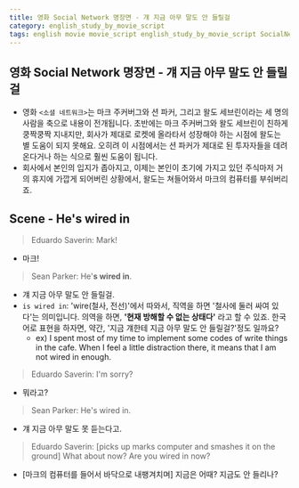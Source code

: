 ```yaml
---
title: 영화 Social Network 명장면 - 걔 지금 아무 말도 안 들릴걸
category: english_study_by_movie_script
tags: english movie movie_script english_study_by_movie_script SocialNetwork
---
```


## 영화 Social Network 명장면 - 걔 지금 아무 말도 안 들릴걸

- 영화 `<소셜 네트워크>`는 마크 주커버그와 션 파커, 그리고 왈도 세브린이라는 세 명의 사람을 축으로 내용이 전개됩니다. 초반에는 마크 주커버그와 왈도 세브린이 친하게 쿵짝쿵짝 지내지만, 회사가 제대로 로켓에 올라타서 성장해야 하는 시점에 왈도는 별 도움이 되지 못해요. 오히려 이 시점에서는 션 파커가 제대로 된 투자자들을 데려온다거나 하는 식으로 훨씬 도움이 됩니다.
- 회사에서 본인의 입지가 좁아지고, 이제는 본인이 초기에 가지고 있던 주식마저 거의 휴지에 가깝게 되어버린 상황에서, 왈도는 쳐들어와서 마크의 컴퓨터를 부숴버리죠.

## Scene - He's wired in

> Eduardo Saverin: Mark!

- 마크!

> Sean Parker: He'**s wired in**.

- 걔 지금 아무 말도 안 들릴걸. 
- `is wired in`: 'wire(철사, 전선)'에서 따와서, 직역을 하면 '철사에 둘러 싸여 있다'는 의미입니다. 의역을 하면, **'현재 방해할 수 없는 상태다'** 라고 할 수 있죠. 한국어로 표현을 하자면, 약간, '지금 걔한테 지금 아무 말도 안 들릴걸?'정도 일까요?
  - ex) I spent most of my time to implement some codes of write things in the cafe. When I feel a little distraction there, it means that I am not wired in enough.

> Eduardo Saverin: I'm sorry?

- 뭐라고?

> Sean Parker: He's wired in.

- 걔 지금 아무 말도 못 듣는다고.

> Eduardo Saverin: \[picks up marks computer and smashes it on the ground\] What about now? Are you wired in now?

- \[마크의 컴퓨터를 들어서 바닥으로 내팽겨치며\] 지금은 어때? 지금도 안 들리나?
